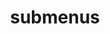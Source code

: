 ---
layout: page
title: submenus
nav: true
nav_order: 6
dropdown: true
children: 
    - title: Publications
      permalink: /Publications/
    - title: divider
    - title: Projects
      permalink: /Projects/
---